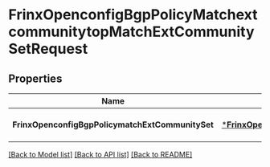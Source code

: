 # FrinxOpenconfigBgpPolicyMatchextcommunitytopMatchExtCommunitySetRequest

## Properties
Name | Type | Description | Notes
------------ | ------------- | ------------- | -------------
**FrinxOpenconfigBgpPolicymatchExtCommunitySet** | [***FrinxOpenconfigBgpPolicyMatchextcommunitytopMatchExtCommunitySet**](frinx.openconfig.bgp.policy.matchextcommunitytop.MatchExtCommunitySet.md) |  | [optional] [default to null]

[[Back to Model list]](../README.md#documentation-for-models) [[Back to API list]](../README.md#documentation-for-api-endpoints) [[Back to README]](../README.md)


